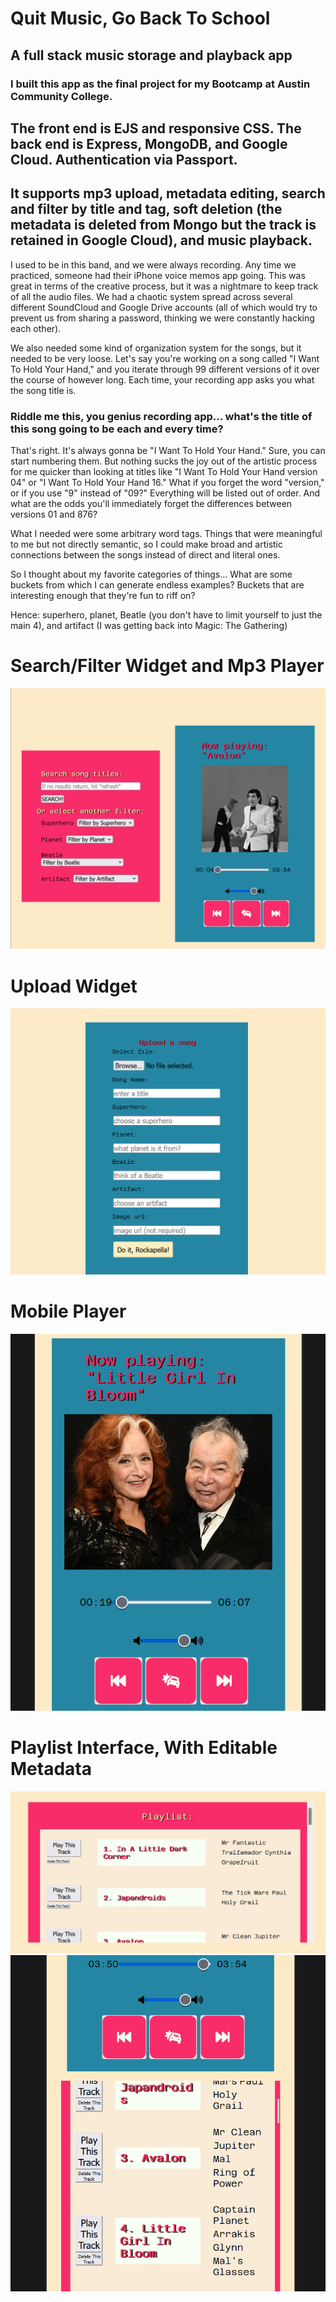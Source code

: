 # Quit Music, Go Back To School

## A full stack music storage and playback app

### I built this app as the final project for my Bootcamp at Austin Community College.
## The front end is EJS and responsive CSS. The back end is Express, MongoDB, and Google Cloud. Authentication via Passport.
## It supports mp3 upload, metadata editing, search and filter by title and tag, soft deletion (the metadata is deleted from Mongo but the track is retained in Google Cloud), and music playback.

I used to be in this band, and we were always recording. Any time we practiced, someone had their iPhone voice memos app going. This was great in terms of the creative process, but it was a nightmare to keep track of all the audio files. We had a chaotic system spread across several different SoundCloud and Google Drive accounts (all of which would try to prevent us from sharing a password, thinking we were constantly hacking each other).

We also needed some kind of organization system for the songs, but it needed to be very loose. 
Let's say you're working on a song called "I Want To Hold Your Hand," and you iterate through 99 different versions of it over the course of however long. Each time, your recording app asks you what the song title is.
### Riddle me this, you genius recording app... what's the title of this song going to be each and every time?
That's right. It's always gonna be "I Want To Hold Your Hand." Sure, you can start numbering them. But nothing sucks the joy out of the artistic process for me quicker than looking at titles like "I Want To Hold Your Hand version 04" or "I Want To Hold Your Hand 16." What if you forget the word "version," or if you use "9" instead of "09?" Everything will be listed out of order. And what are the odds you'll immediately forget the differences between versions 01 and 876?

What I needed were some arbitrary word tags. Things that were meaningful to me but not directly semantic, so I could make broad and artistic connections between the songs instead of direct and literal ones. 

So I thought about my favorite categories of things... What are some buckets from which I can generate endless examples? Buckets that are interesting enough that they're fun to riff on? 

Hence: superhero, planet, Beatle (you don't have to limit yourself to just the main 4), and artifact (I was getting back into Magic: The Gathering)




# Search/Filter Widget and Mp3 Player
![filter widget and mp3 player](../quitMusic-screens/02.png)

# Upload Widget
![music uploader](../quitMusic-screens/04.png)

# Mobile Player
![mobile player](../quitMusic-screens/06.png)

# Playlist Interface, With Editable Metadata
![playlist](../quitMusic-screens/03.png)
![mobile playlist](../quitMusic-screens/05.png)
